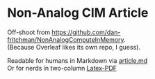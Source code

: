 
# Non-Analog CIM Article

Off-shoot from https://github.com/dan-fritchman/NonAnalogComputeInMemory.  
(Because Overleaf likes its own repo, I guess).  

Readable for humans in Markdown via [article.md](./article.md)  
Or for nerds in two-column [Latex-PDF](./gen/NonAnalogComputeInMemoryArticle.pdf) 


